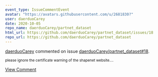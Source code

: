 ```yaml
---
event_type: IssueCommentEvent
avatar: "https://avatars.githubusercontent.com/u/2681830?"
user: daerduoCarey
date: 2020-10-05
repo_name: daerduoCarey/partnet_dataset
html_url: https://github.com/daerduoCarey/partnet_dataset/issues/18
repo_url: https://github.com/daerduoCarey/partnet_dataset
---
```


<a href='https://github.com/daerduoCarey' target='_blank'>daerduoCarey</a> commented on issue <a href='https://github.com/daerduoCarey/partnet_dataset/issues/18' target='_blank'>daerduoCarey/partnet_dataset#18</a>.

<small>please ignore the certificate warning of the shapenet website....</small>

<a href='https://github.com/daerduoCarey/partnet_dataset/issues/18' target='_blank'>View Comment</a>